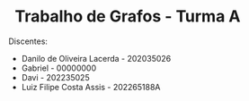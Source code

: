 <h1 align="center">Trabalho de Grafos - Turma A</h1>
<figure>
  <figcaption>Discentes:</figcaption>
  <ul>
    <li>
      Danilo de Oliveira Lacerda - 202035026
    </li>
    <li>
      Gabriel - 00000000
    </li>
    <li>
      Davi - 202235025
    </li>
    <li>
      Luiz Filipe Costa Assis - 202265188A
    </li>
  </ul>
</figure>
